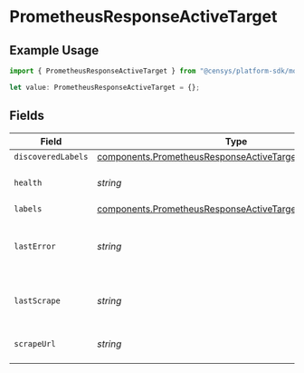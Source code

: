 # PrometheusResponseActiveTarget

## Example Usage

```typescript
import { PrometheusResponseActiveTarget } from "@censys/platform-sdk/models/components";

let value: PrometheusResponseActiveTarget = {};
```

## Fields

| Field                                                                                                                                  | Type                                                                                                                                   | Required                                                                                                                               | Description                                                                                                                            |
| -------------------------------------------------------------------------------------------------------------------------------------- | -------------------------------------------------------------------------------------------------------------------------------------- | -------------------------------------------------------------------------------------------------------------------------------------- | -------------------------------------------------------------------------------------------------------------------------------------- |
| `discoveredLabels`                                                                                                                     | [components.PrometheusResponseActiveTargetDiscoveredLabels](../../models/components/prometheusresponseactivetargetdiscoveredlabels.md) | :heavy_minus_sign:                                                                                                                     | N/A                                                                                                                                    |
| `health`                                                                                                                               | *string*                                                                                                                               | :heavy_minus_sign:                                                                                                                     | Whether target is up or down.                                                                                                          |
| `labels`                                                                                                                               | [components.PrometheusResponseActiveTargetLabels](../../models/components/prometheusresponseactivetargetlabels.md)                     | :heavy_minus_sign:                                                                                                                     | N/A                                                                                                                                    |
| `lastError`                                                                                                                            | *string*                                                                                                                               | :heavy_minus_sign:                                                                                                                     | Last error that occurred within target.                                                                                                |
| `lastScrape`                                                                                                                           | *string*                                                                                                                               | :heavy_minus_sign:                                                                                                                     | Last time Prometheus scraped target.                                                                                                   |
| `scrapeUrl`                                                                                                                            | *string*                                                                                                                               | :heavy_minus_sign:                                                                                                                     | URL that Prometheus scraped.                                                                                                           |